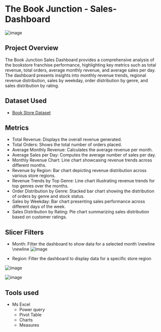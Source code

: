 # The Book Junction - Sales-Dashboard

![image](https://github.com/user-attachments/assets/17317264-d5d7-42e9-813c-e17140842249)

## Project Overview

The Book Junction Sales Dashboard provides a comprehensive analysis of the bookstore franchise performance, highlighting key metrics such as total revenue, total orders, average monthly revenue, and average sales per day. The dashboard presents insights into monthly revenue trends, regional revenue distribution, sales by weekday, order distribution by genre, and sales distribution by rating.

## Dataset Used

- [Book Store Dataset](https://www.kaggle.com/datasets/sbonelondhlazi/bookstore-dataset)

## Metrics  

- Total Revenue: Displays the overall revenue generated.
- Total Orders: Shows the total number of orders placed.
- Average Monthly Revenue: Calculates the average revenue per month.
- Average Sales per Day: Computes the average number of sales per day.
- Monthly Revenue Chart: Line chart showcasing revenue trends across different months.
- Revenue by Region: Bar chart depicting revenue distribution across various store regions.
- Revenue Trends by Top Genre: Line chart illustrating revenue trends for top genres over the months.
- Order Distribution by Genre: Stacked bar chart showing the distribution of orders by genre and stock status.
- Sales by Weekday: Bar chart presenting sales performance across different days of the week.
-  Sales Distribution by Rating: Pie chart summarizing sales distribution based on customer ratings.

## Slicer Filters 

- Month: Filter the dashboard to show data for a selected month \newline \newline
![image](https://github.com/user-attachments/assets/c922da2a-0095-4697-9944-03bb0a74c486)




- Region: Filter the dashboard to display data for a specific store region



![image](https://github.com/user-attachments/assets/710715aa-58a6-4e12-b56d-1e43057d02b2)



![image](https://github.com/user-attachments/assets/560ff975-43af-4438-932c-a303c4008f2b)

## Tools used 

- Ms Excel
  - Power query
  - Pivot Table
  - Charts
  - Measures



